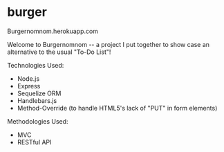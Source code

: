 # burger
Burgernomnom.herokuapp.com

Welcome to Burgernomnom -- a project I put together to show case an alternative to the usual "To-Do List"!

Technologies Used:
- Node.js
- Express
- Sequelize ORM
- Handlebars.js
- Method-Override (to handle HTML5's lack of "PUT" in form elements)

Methodologies Used:
- MVC
- RESTful API 

